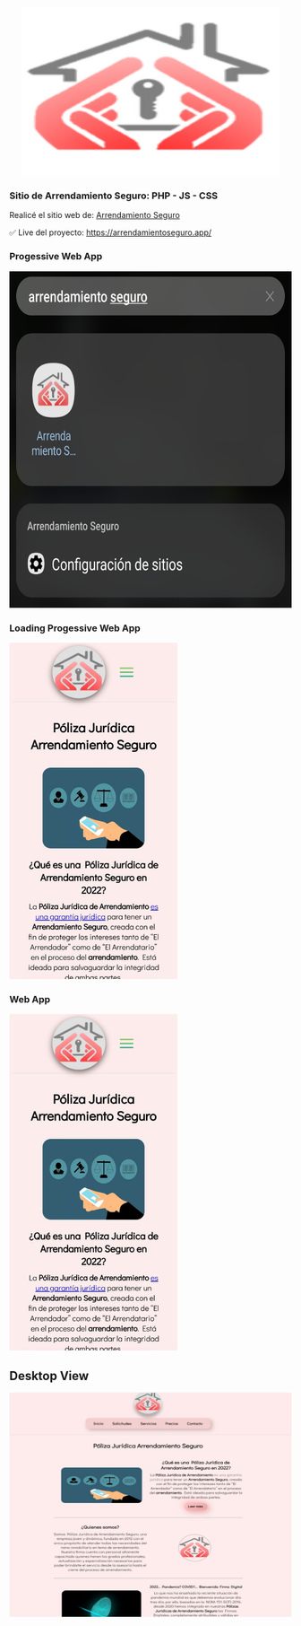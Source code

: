 <p align="center">
  <img width="460" height="300" src="https://raw.githubusercontent.com/alfgow/arrendamiento-seguro/main/Logo%20Circular.png">
</p>

### Sitio de Arrendamiento Seguro: PHP - JS - CSS

Realicé el sitio web de: <a href='https://arrendamientoseguro.app/'>Arrendamiento Seguro</a>

✅ Live del proyecto: <a href='https://arrendamientoseguro.app/' target="_blank" rel="noreferrer">https://arrendamientoseguro.app/</a>


### Progessive Web App

<img src='https://raw.githubusercontent.com/alfgow/arrendamiento-seguro/main/Screenshot_20221014_170210.jpg' width="700" height="600"/>

### Loading Progessive Web App

<img src='https://raw.githubusercontent.com/alfgow/arrendamiento-seguro/main/WhatsApp%20Image%202022-10-14%20at%2017.01.18.jpg' width="300" height="600"/>

### Web App

<img src='https://raw.githubusercontent.com/alfgow/arrendamiento-seguro/main/movile%20view.jpg' width="300" height="600"/>

## Desktop View

<img src='https://raw.githubusercontent.com/alfgow/arrendamiento-seguro/main/Screenshot%202022-10-14%20165909.jpg' width="600" height="400"/>
